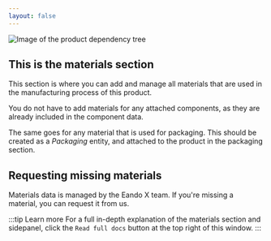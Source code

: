 ```yaml
---
layout: false
---
```


<script setup>
import { useData } from 'vitepress'
import MinidocStyles from '../MinidocStyles.vue'
const { site, frontmatter } = useData()
document.body.classList.add('vp-doc')
</script>

<MinidocStyles />

![Image of the product dependency tree](/images/placeholder.png)

## This is the materials section

This section is where you can add and manage all materials that are used in the manufacturing process of this product.

You do not have to add materials for any attached components, as they are already included in the component data.

The same goes for any material that is used for packaging. This should be created as a _Packaging_ entity, and attached to the product in the packaging section.

## Requesting missing materials

Materials data is managed by the Eando X team. If you're missing a material, you can request it from us.

:::tip Learn more
For a full in-depth explanation of the materials section and sidepanel, click the `Read full docs` button at the top right of this window.
:::